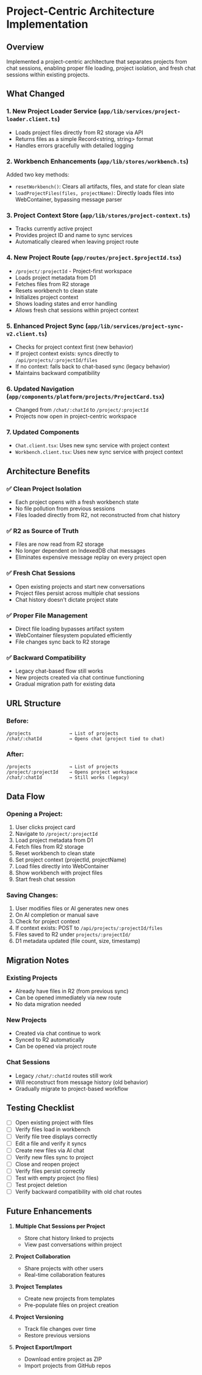 # Project-Centric Architecture Implementation

## Overview
Implemented a project-centric architecture that separates projects from chat sessions, enabling proper file loading, project isolation, and fresh chat sessions within existing projects.

## What Changed

### 1. **New Project Loader Service** (`app/lib/services/project-loader.client.ts`)
- Loads project files directly from R2 storage via API
- Returns files as a simple Record<string, string> format
- Handles errors gracefully with detailed logging

### 2. **Workbench Enhancements** (`app/lib/stores/workbench.ts`)
Added two key methods:
- `resetWorkbench()`: Clears all artifacts, files, and state for clean slate
- `loadProjectFiles(files, projectName)`: Directly loads files into WebContainer, bypassing message parser

### 3. **Project Context Store** (`app/lib/stores/project-context.ts`)
- Tracks currently active project
- Provides project ID and name to sync services
- Automatically cleared when leaving project route

### 4. **New Project Route** (`app/routes/project.$projectId.tsx`)
- `/project/:projectId` - Project-first workspace
- Loads project metadata from D1
- Fetches files from R2 storage
- Resets workbench to clean state
- Initializes project context
- Shows loading states and error handling
- Allows fresh chat sessions within project context

### 5. **Enhanced Project Sync** (`app/lib/services/project-sync-v2.client.ts`)
- Checks for project context first (new behavior)
- If project context exists: syncs directly to `/api/projects/:projectId/files`
- If no context: falls back to chat-based sync (legacy behavior)
- Maintains backward compatibility

### 6. **Updated Navigation** (`app/components/platform/projects/ProjectCard.tsx`)
- Changed from `/chat/:chatId` to `/project/:projectId`
- Projects now open in project-centric workspace

### 7. **Updated Components**
- `Chat.client.tsx`: Uses new sync service with project context
- `Workbench.client.tsx`: Uses new sync service with project context

## Architecture Benefits

### ✅ **Clean Project Isolation**
- Each project opens with a fresh workbench state
- No file pollution from previous sessions
- Files loaded directly from R2, not reconstructed from chat history

### ✅ **R2 as Source of Truth**
- Files are now read from R2 storage
- No longer dependent on IndexedDB chat messages
- Eliminates expensive message replay on every project open

### ✅ **Fresh Chat Sessions**
- Open existing projects and start new conversations
- Project files persist across multiple chat sessions
- Chat history doesn't dictate project state

### ✅ **Proper File Management**
- Direct file loading bypasses artifact system
- WebContainer filesystem populated efficiently
- File changes sync back to R2 storage

### ✅ **Backward Compatibility**
- Legacy chat-based flow still works
- New projects created via chat continue functioning
- Gradual migration path for existing data

## URL Structure

### Before:
```
/projects              → List of projects
/chat/:chatId          → Opens chat (project tied to chat)
```

### After:
```
/projects              → List of projects
/project/:projectId    → Opens project workspace
/chat/:chatId          → Still works (legacy)
```

## Data Flow

### Opening a Project:
1. User clicks project card
2. Navigate to `/project/:projectId`
3. Load project metadata from D1
4. Fetch files from R2 storage
5. Reset workbench to clean state
6. Set project context (projectId, projectName)
7. Load files directly into WebContainer
8. Show workbench with project files
9. Start fresh chat session

### Saving Changes:
1. User modifies files or AI generates new ones
2. On AI completion or manual save
3. Check for project context
4. If context exists: POST to `/api/projects/:projectId/files`
5. Files saved to R2 under `projects/:projectId/`
6. D1 metadata updated (file count, size, timestamp)

## Migration Notes

### Existing Projects
- Already have files in R2 (from previous sync)
- Can be opened immediately via new route
- No data migration needed

### New Projects
- Created via chat continue to work
- Synced to R2 automatically
- Can be opened via project route

### Chat Sessions
- Legacy `/chat/:chatId` routes still work
- Will reconstruct from message history (old behavior)
- Gradually migrate to project-based workflow

## Testing Checklist

- [ ] Open existing project with files
- [ ] Verify files load in workbench
- [ ] Verify file tree displays correctly
- [ ] Edit a file and verify it syncs
- [ ] Create new files via AI chat
- [ ] Verify new files sync to project
- [ ] Close and reopen project
- [ ] Verify files persist correctly
- [ ] Test with empty project (no files)
- [ ] Test project deletion
- [ ] Verify backward compatibility with old chat routes

## Future Enhancements

1. **Multiple Chat Sessions per Project**
   - Store chat history linked to projects
   - View past conversations within project

2. **Project Collaboration**
   - Share projects with other users
   - Real-time collaboration features

3. **Project Templates**
   - Create new projects from templates
   - Pre-populate files on project creation

4. **Project Versioning**
   - Track file changes over time
   - Restore previous versions

5. **Project Export/Import**
   - Download entire project as ZIP
   - Import projects from GitHub repos


